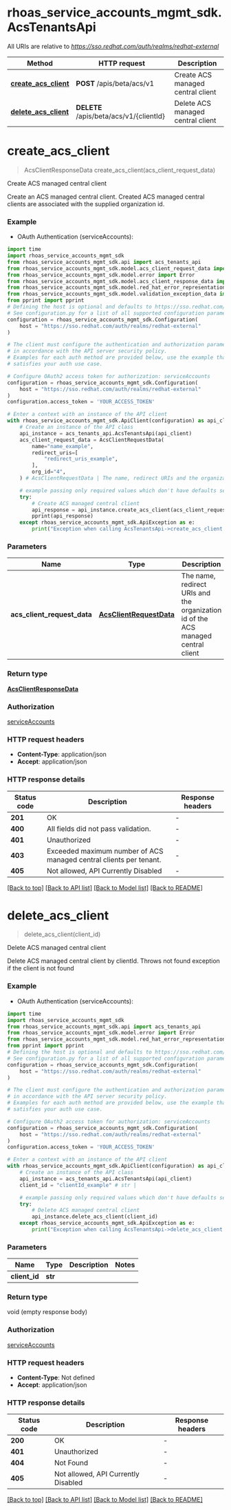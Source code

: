 # rhoas_service_accounts_mgmt_sdk.AcsTenantsApi

All URIs are relative to *https://sso.redhat.com/auth/realms/redhat-external*

Method | HTTP request | Description
------------- | ------------- | -------------
[**create_acs_client**](AcsTenantsApi.md#create_acs_client) | **POST** /apis/beta/acs/v1 | Create ACS managed central client
[**delete_acs_client**](AcsTenantsApi.md#delete_acs_client) | **DELETE** /apis/beta/acs/v1/{clientId} | Delete ACS managed central client


# **create_acs_client**
> AcsClientResponseData create_acs_client(acs_client_request_data)

Create ACS managed central client

Create an ACS managed central client. Created ACS managed central clients are associated with the supplied organization id.

### Example

* OAuth Authentication (serviceAccounts):

```python
import time
import rhoas_service_accounts_mgmt_sdk
from rhoas_service_accounts_mgmt_sdk.api import acs_tenants_api
from rhoas_service_accounts_mgmt_sdk.model.acs_client_request_data import AcsClientRequestData
from rhoas_service_accounts_mgmt_sdk.model.error import Error
from rhoas_service_accounts_mgmt_sdk.model.acs_client_response_data import AcsClientResponseData
from rhoas_service_accounts_mgmt_sdk.model.red_hat_error_representation import RedHatErrorRepresentation
from rhoas_service_accounts_mgmt_sdk.model.validation_exception_data import ValidationExceptionData
from pprint import pprint
# Defining the host is optional and defaults to https://sso.redhat.com/auth/realms/redhat-external
# See configuration.py for a list of all supported configuration parameters.
configuration = rhoas_service_accounts_mgmt_sdk.Configuration(
    host = "https://sso.redhat.com/auth/realms/redhat-external"
)

# The client must configure the authentication and authorization parameters
# in accordance with the API server security policy.
# Examples for each auth method are provided below, use the example that
# satisfies your auth use case.

# Configure OAuth2 access token for authorization: serviceAccounts
configuration = rhoas_service_accounts_mgmt_sdk.Configuration(
    host = "https://sso.redhat.com/auth/realms/redhat-external"
)
configuration.access_token = 'YOUR_ACCESS_TOKEN'

# Enter a context with an instance of the API client
with rhoas_service_accounts_mgmt_sdk.ApiClient(configuration) as api_client:
    # Create an instance of the API class
    api_instance = acs_tenants_api.AcsTenantsApi(api_client)
    acs_client_request_data = AcsClientRequestData(
        name="name_example",
        redirect_uris=[
            "redirect_uris_example",
        ],
        org_id="4",
    ) # AcsClientRequestData | The name, redirect URIs and the organization id of the ACS managed central client

    # example passing only required values which don't have defaults set
    try:
        # Create ACS managed central client
        api_response = api_instance.create_acs_client(acs_client_request_data)
        pprint(api_response)
    except rhoas_service_accounts_mgmt_sdk.ApiException as e:
        print("Exception when calling AcsTenantsApi->create_acs_client: %s\n" % e)
```


### Parameters

Name | Type | Description  | Notes
------------- | ------------- | ------------- | -------------
 **acs_client_request_data** | [**AcsClientRequestData**](AcsClientRequestData.md)| The name, redirect URIs and the organization id of the ACS managed central client |

### Return type

[**AcsClientResponseData**](AcsClientResponseData.md)

### Authorization

[serviceAccounts](../README.md#serviceAccounts)

### HTTP request headers

 - **Content-Type**: application/json
 - **Accept**: application/json


### HTTP response details

| Status code | Description | Response headers |
|-------------|-------------|------------------|
**201** | OK |  -  |
**400** | All fields did not pass validation. |  -  |
**401** | Unauthorized |  -  |
**403** | Exceeded maximum number of ACS managed central clients per tenant. |  -  |
**405** | Not allowed, API Currently Disabled |  -  |

[[Back to top]](#) [[Back to API list]](../README.md#documentation-for-api-endpoints) [[Back to Model list]](../README.md#documentation-for-models) [[Back to README]](../README.md)

# **delete_acs_client**
> delete_acs_client(client_id)

Delete ACS managed central client

Delete ACS managed central client by clientId. Throws not found exception if the client is not found

### Example

* OAuth Authentication (serviceAccounts):

```python
import time
import rhoas_service_accounts_mgmt_sdk
from rhoas_service_accounts_mgmt_sdk.api import acs_tenants_api
from rhoas_service_accounts_mgmt_sdk.model.error import Error
from rhoas_service_accounts_mgmt_sdk.model.red_hat_error_representation import RedHatErrorRepresentation
from pprint import pprint
# Defining the host is optional and defaults to https://sso.redhat.com/auth/realms/redhat-external
# See configuration.py for a list of all supported configuration parameters.
configuration = rhoas_service_accounts_mgmt_sdk.Configuration(
    host = "https://sso.redhat.com/auth/realms/redhat-external"
)

# The client must configure the authentication and authorization parameters
# in accordance with the API server security policy.
# Examples for each auth method are provided below, use the example that
# satisfies your auth use case.

# Configure OAuth2 access token for authorization: serviceAccounts
configuration = rhoas_service_accounts_mgmt_sdk.Configuration(
    host = "https://sso.redhat.com/auth/realms/redhat-external"
)
configuration.access_token = 'YOUR_ACCESS_TOKEN'

# Enter a context with an instance of the API client
with rhoas_service_accounts_mgmt_sdk.ApiClient(configuration) as api_client:
    # Create an instance of the API class
    api_instance = acs_tenants_api.AcsTenantsApi(api_client)
    client_id = "clientId_example" # str | 

    # example passing only required values which don't have defaults set
    try:
        # Delete ACS managed central client
        api_instance.delete_acs_client(client_id)
    except rhoas_service_accounts_mgmt_sdk.ApiException as e:
        print("Exception when calling AcsTenantsApi->delete_acs_client: %s\n" % e)
```


### Parameters

Name | Type | Description  | Notes
------------- | ------------- | ------------- | -------------
 **client_id** | **str**|  |

### Return type

void (empty response body)

### Authorization

[serviceAccounts](../README.md#serviceAccounts)

### HTTP request headers

 - **Content-Type**: Not defined
 - **Accept**: application/json


### HTTP response details

| Status code | Description | Response headers |
|-------------|-------------|------------------|
**200** | OK |  -  |
**401** | Unauthorized |  -  |
**404** | Not Found |  -  |
**405** | Not allowed, API Currently Disabled |  -  |

[[Back to top]](#) [[Back to API list]](../README.md#documentation-for-api-endpoints) [[Back to Model list]](../README.md#documentation-for-models) [[Back to README]](../README.md)

